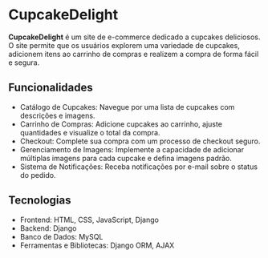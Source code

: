 # CupcakeDelight
**CupcakeDelight** é um site de e-commerce dedicado a cupcakes deliciosos. O site permite que os usuários explorem uma variedade de cupcakes, adicionem itens ao carrinho de compras e realizem a compra de forma fácil e segura.

## Funcionalidades
- Catálogo de Cupcakes: Navegue por uma lista de cupcakes com descrições e imagens.
- Carrinho de Compras: Adicione cupcakes ao carrinho, ajuste quantidades e visualize o total da compra.
- Checkout: Complete sua compra com um processo de checkout seguro.
- Gerenciamento de Imagens: Implemente a capacidade de adicionar múltiplas imagens para cada cupcake e defina imagens padrão.
- Sistema de Notificações: Receba notificações por e-mail sobre o status do pedido.

## Tecnologias
- Frontend: HTML, CSS, JavaScript, Django
- Backend: Django
- Banco de Dados: MySQL
- Ferramentas e Bibliotecas: Django ORM, AJAX
